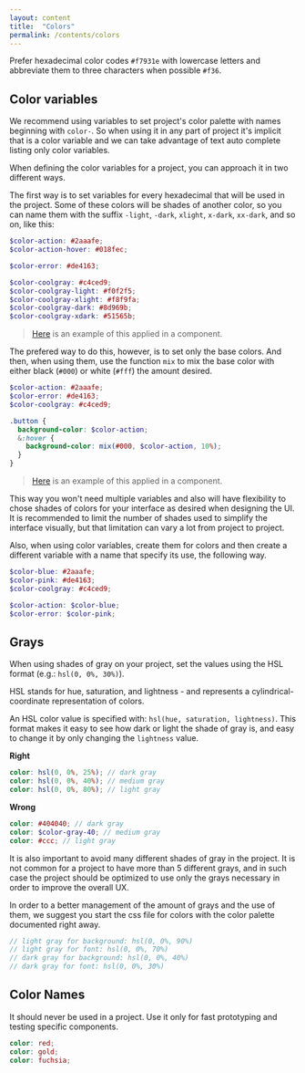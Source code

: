 ```yaml
---
layout: content
title:  "Colors"
permalink: /contents/colors
---
```


Prefer hexadecimal color codes `#f7931e` with lowercase letters and abbreviate them to three characters when possible `#f36`.

## Color variables

We recommend using variables to set project's color palette with names beginning with `color-`. So when using it in any part of project it's implicit that is a color variable and we can take advantage of text auto complete listing only color variables.

When defining the color variables for a project, you can approach it in two different ways.

The first way is to set variables for every hexadecimal that will be used in the project. Some of these colors will be shades of another color, so you can name them with the suffix `-light`, `-dark`, `xlight`, `x-dark`, `xx-dark`, and so on, like this:

```scss
$color-action: #2aaafe;
$color-action-hover: #018fec;

$color-error: #de4163;

$color-coolgray: #c4ced9;
$color-coolgray-light: #f0f2f5;
$color-coolgray-xlight: #f8f9fa;
$color-coolgray-dark: #8d969b;
$color-coolgray-xdark: #51565b;
```

> [Here](http://codepen.io/caepenna/pen/qqBYRN) is an example of this applied in a component.

The prefered way to do this, however, is to set only the base colors. And then, when using them, use the function `mix` to mix the base color with either black (`#000`) or white (`#fff`) the amount desired.

```scss
$color-action: #2aaafe;
$color-error: #de4163;
$color-coolgray: #c4ced9;

.button {
  background-color: $color-action;
  &:hover {
    background-color: mix(#000, $color-action, 10%);
  }
}
```

> [Here](http://codepen.io/caepenna/pen/jVOxvo) is an example of this applied in a component.

This way you won't need multiple variables and also will have flexibility to chose shades of colors for your interface as desired when designing the UI. It is recommended to limit the number of shades used to simplify the interface visually, but that limitation can vary a lot from project to project.

Also, when using color variables, create them for colors and then create a different variable with a name that specify its use, the following way.

```scss
$color-blue: #2aaafe;
$color-pink: #de4163;
$color-coolgray: #c4ced9;

$color-action: $color-blue;
$color-error: $color-pink;
```

## Grays

When using shades of gray on your project, set the values using the HSL format (e.g.: `hsl(0, 0%, 30%)`).

HSL stands for hue, saturation, and lightness - and represents a cylindrical-coordinate representation of colors.

An HSL color value is specified with: `hsl(hue, saturation, lightness)`. This format makes it easy to see how dark or light the shade of gray is, and easy to change it by only changing the `lightness` value.

**Right**

```scss
color: hsl(0, 0%, 25%); // dark gray
color: hsl(0, 0%, 40%); // medium gray
color: hsl(0, 0%, 80%); // light gray
```

**Wrong**

```scss
color: #404040; // dark gray
color: $color-gray-40; // medium gray
color: #ccc; // light gray
```

It is also important to avoid many different shades of gray in the project. It is not common for a project to have more than 5 different grays, and in such case the project should be optimized to use only the grays necessary in order to improve the overall UX.

In order to a better management of the amount of grays and the use of them, we suggest you start the css file for colors with the color palette documented right away.

```scss
// light gray for background: hsl(0, 0%, 90%)
// light gray for font: hsl(0, 0%, 70%)
// dark gray for background: hsl(0, 0%, 40%)
// dark gray for font: hsl(0, 0%, 30%)
```

## Color Names

It should never be used in a project. Use it only for fast prototyping and testing specific components.

```scss
color: red;
color: gold;
color: fuchsia;
```
